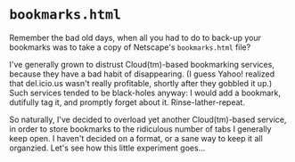 `bookmarks.html`
==============

Remember the bad old days, when all you had to do to back-up your bookmarks was
to take a copy of Netscape's `bookmarks.html` file?

I've generally grown to distrust Cloud(tm)-based bookmarking services, because
they have a bad habit of disappearing.  (I guess Yahoo! realized that
del.icio.us wasn't really profitable, shortly after they gobbled it up.)  Such
services tended to be black-holes anyway: I would add a bookmark, dutifully tag
it, and promptly forget about it.  Rinse-lather-repeat.

So naturally, I've decided to overload yet another Cloud(tm)-based service, in
order to store bookmarks to the ridiculous number of tabs I generally keep
open.  I haven't decided on a format, or a sane way to keep it all organzied.
Let's see how this little experiment goes...
